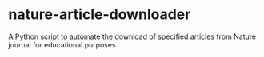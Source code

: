 # nature-article-downloader
A Python script to automate the download of specified articles from Nature journal for educational purposes

